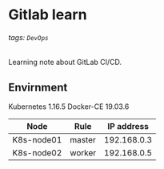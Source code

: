 # Gitlab learn
###### tags: `DevOps`

Learning note about GitLab CI/CD.

## Envirnment
Kubernetes 1.16.5
Docker-CE 19.03.6

| Node | Rule | IP address |
| -------- | -------- | -------- |
| K8s-node01     | master     | 192.168.0.3     |
| K8s-node02 | worker | 192.168.0.5 |
